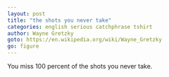 ```yaml
---
layout: post
title: "the shots you never take"
categories: english serious catchphrase tshirt
author: Wayne Gretzky
goto: https://en.wikipedia.org/wiki/Wayne_Gretzky
go: figure
---
```

You miss 100 percent of the shots you never take.
